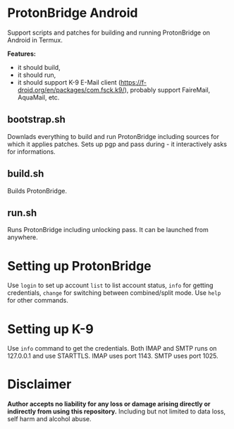 # ProtonBridge Android

Support scripts and patches for building and running ProtonBridge on Android in Termux.

**Features:**
- it should build,
- it should run,
- it should support K-9 E-Mail client (https://f-droid.org/en/packages/com.fsck.k9/), probably support FaireMail, AquaMail, etc.

## bootstrap.sh
Downlads everything to build and run ProtonBridge including sources for which it applies patches.
Sets up pgp and pass during - it interactively asks for informations.

## build.sh
Builds ProtonBridge.

## run.sh
Runs ProtonBridge including unlocking pass. It can be launched from anywhere.

# Setting up ProtonBridge
Use `login` to set up account `list` to list account status, `info` for getting credentials, `change` for switching between combined/split mode.
Use `help` for other commands.

# Setting up K-9
Use `info` command to get the credentials.
Both IMAP and SMTP runs on 127.0.0.1 and use STARTTLS.
IMAP uses port 1143.
SMTP uses port 1025.

# Disclaimer

**Author accepts no liability for any loss or damage arising directly or indirectly from using this repository.**
Including but not limited to data loss, self harm and alcohol abuse.
